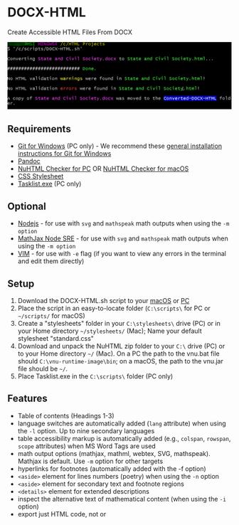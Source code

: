 # DOCX-HTML
Create Accessible HTML Files From DOCX

![DOCX-HTML Script Usage](https://github.com/polizoto/DOCX-HTML/blob/main/Screenshots/DOCX-HTML%20Script%20Usage.png)

## Requirements
- [Git for Windows](https://git-scm.com/download/win) (PC only) - We recommend these [general installation instructions for Git for Windows](https://phoenixnap.com/kb/how-to-install-git-windows)
- [Pandoc](https://pandoc.org/installing.html)
- [NuHTML Checker for PC](https://github.com/validator/validator/releases/download/20.6.30/vnu.windows.zip) OR [NuHTML Checker for macOS](https://github.com/validator/validator/releases/download/20.6.30/vnu.jar_20.6.30.zip)
- [CSS Stylesheet](https://github.com/polizoto/DOCX-HTML/blob/main/stylesheets/standard.css)
- [Tasklist.exe](https://www.computerhope.com/download/winxp.htm) (PC only)

## Optional
- [Nodejs](https://nodejs.org/en/) - for use with `svg` and `mathspeak` math outputs when using the `-m option`
- [MathJax Node SRE](https://www.npmjs.com/package/mathjax-node-sre) - for use with `svg` and `mathspeak` math outputs when using the `-m option`
- [VIM](https://www.vim.org/download.php) - for use with `-e` flag (if you want to view any errors in the terminal and edit them directly)

## Setup
1. Download the DOCX-HTML.sh script to your [macOS](https://github.com/polizoto/DOCX-HTML/blob/main/DOCX-HTML_mac.sh) or [PC](https://github.com/polizoto/DOCX-HTML/blob/main/DOCX-HTML.sh)
2. Place the script in an easy-to-locate folder (`C:\scripts\` for PC or `~/scripts/` for macOS)
3. Create a "stylesheets" folder in your `C:\stylesheets\` drive (PC) or in your Home directory `~/stylesheets/` (Mac); Name your default stylesheet "standard.css"
4. Download and unpack the NuHTML zip folder to your `C:\` drive (PC) or to your Home directory `~/` (Mac). On a PC the path to the vnu.bat file should `C:\vnu-runtime-image\bin`; on a macOS, the path to the vnu.jar file should be `~/`.
5. Place Tasklist.exe in the `C:\scripts\` folder (PC only)

## Features
- Table of contents (Headings 1-3)
- language switches are automatically added (`lang` attribute) when using the `-l` option. Up to nine secondary languages
- table accessibility markup is automatically added (e.g., `colspan`, `rowspan`, `scope` attributes) when MS Word Tags are used
- math output options (mathjax, mathml, webtex, SVG, mathspeak). Mathjax is default. Use `-m` option for other targets
- hyperlinks for footnotes (automatically added with the -f option)
- `<aside>` element for lines numbers (poetry) when using the `-n` option
- `<aside>` element for secondary text and footnote regions
- `<details>` element for extended descriptions
- inspect the alternative text of mathematical content (when using the `-i` option)
- export just HTML code, not <head> or <style> sections, for easier copying and pasting to LMS (when using the `-j` option)
- receive HTML accessibility warnings and errors in the terminal (NuHTML checker)
- edit HTML directly with VIM in the terminal (when using the `-e` option)
- batch processing

## Overview
DOCX-HTML.sh is a bash script that converts DOCX files to HTML (web) format. The script performs numerous find and replace operations on an HTML file to ensure that the file is fully accessible to students using assistive technologies. 

This ReadMe has three parts: 
1. How to structure your MS Word document for use with the DOCX-HTML.sh script and
2. How to run the DOCX-HTML.sh script.
3. Further Resources

## Getting Started
Before using the DOCX-HTML.sh script, it is important to make sure that the MS Word document you are converting contains the following features:

- Heading structure
- Alternative text for images
- Page numbers  are styled as Heading 6 (for easier navigation)

In addition to these elements, there are some HTML accessibility features that are not added by the script unless you use “MS Word tags” in your document. These “tags” are detected by the script and replaced with the appropriate HTML elements and attributes. 

### MS Word Tags

For a complete list of the tags that are recognized by the DOCX-HTML.sh script, see the [MS Word Tags document](https://www.dropbox.com/s/lhogh996v2itfzq/MS%20Word%20Tags-DOCX-HTML.docx?dl=0). This document explains how each of the tags should be used in your MS Word document.

We will give a few examples of the most common tags below:

#### Secondary Text

When there is text in a document that is not essential to the main content (e.g., a sidebar), this is “secondary text”. On the line above secondary text, enter the following tag: 

`Secondary Text Begin:`

And on the line below secondary text, enter:

`Secondary Text End.`

#### Footnote Text
If there are footnotes in your document, make sure that these have superscript formatting. For the footnote references (on the bottom of each page OR at the end of the document) use the following tag above the footnote text region:

`Footnote Begin:`

And on the line below footnote text region, enter:

`Footnote End.`

#### Foreign Languages
The DOCX-HTML.sh script automatically makes English the default language for the HTML file. If there are other languages in your MS Word document, these languages need to be marked with language tags. 

Insert the following tag before the foreign language text:

`###1`

And enter the following tag after the foreign language text:

`%%%`

**Note:** These tags should be used in-line with text in your document. If there is more than one foreign language, use `###2` and `###3` before the second and  third foreign languages, respectively, and use the same ending tag (`%%%`) at the end of these passages. The DOCX-HTML.sh script can process up to nine foreign languages in your MS Word document.

#### Figure Captions
A figure caption is text that identifies an image. It is text that normally appears immediately before or after the image which help readers understand what the image is about. 

Write the following tag before figure caption:

`Figcaption Begin:`

And on the line below the figure caption text, enter:

`Figcaption End`

#### Extended Descriptions
If there are complex images in the document, write an extended description. Keep the alt text for this image short (What does it show?) and write “description to follow.” at the end of the alt text. 

Write your extended description and then add the following tag above the description:

`Description Begin:`

And on the line below the extended description, write:

`Description End.`

**Note:** Extended descriptions must come immediately after the image in the MS Word document for the DOCX-HTML.sh script to process the Description Begin: … Description End. tags successfully.

#### Table Captions
A table caption is text that identifies a table. It is text that normally appears immediately before or after the table. 

Write the following tag immediately before table captions in your MS Word document:

`Caption Begin:`

And on the line below the table caption, write:

`Caption End.`

**Note:** Table captions must come immediately before the table in the MS Word document for the DOCX-HTML.sh script to process the Caption Begin: … Caption End. tags successfully.

### MS Word Tables
#### General Information
There are two types of tables that you may encounter in your MS Word document: *simple* tables and *complex* tables.

A simple table is a table that has no merged cells. A complex table has merged cells and there is a different number of cells in each row of the table.

When you are working with simple tables, make sure that the “Header Row” checkbox is checked in the Table Style Options group of the Table Design Tab, when you insert your cursor in that table.

If it is a complex table and there are multiple column headers for cells in the table, make sure that the “Header Row” checkbox is unchecked when you insert your cursor in that table. See the example of [a complex table](https://www.dropbox.com/s/z87xgy61f6aa4uk/Complex%20Table%20-%20No%20Tags.docx?dl=0).

Note that columns 2-4 have children columns. When using the DOCX-HTML.sh script, this table should *not* have the “Header Row” marked.

#### Tags for MS Word Tables
If your table is simple, there usually isn’t anything else that you have to do than make sure that the “Header Row” is marked.

If your table is complex, however, you will need to add tags to the table to ensure that the table will be processed correctly by the DOC-HTML.sh script. Otherwise, you will need to do heavy editing of the HTML document in an HTML editor (e.g., Dreamweaver), which can significantly increase the amount of time you spend converting the document. 

For an extended explanation of how to use MS Word tags in tables for use with the DOCX-HTML.sh script, see the [MS Word Tags document](https://www.dropbox.com/s/lhogh996v2itfzq/MS%20Word%20Tags-DOCX-HTML.docx?dl=0). 

We will give a few examples of common MS Word tags for tables below:

##### Column Headers
When a cell in the first row of your table has multiple columns underneath it, we call this cell a “parent column header”. The cell is the parent of “children columns”. With this type of table, you will need to add tags so that the DOCX-HTML.sh script can determine the number of parent column headers and children columns correctly. 

See the example of a [complex table + column headers - with tags](https://www.dropbox.com/s/ue8z3krj0qtkk8z/Complex%20Table%20-%20With%20Tags.docx?dl=0)

In the first cell of this table, the tag begins with the number of children columns for this cell. There is only one column beneath this cell so we insert the number 1. Next we indicate that this cell is a column header by using `$`. Next we use the `@` symbol followed by the number of children columns of each parent column header (`122`) for the entire table. 

With the rest of the cells in the first row of this table, we again use tags to indicate the number of children columns underneath the cells (`2`) and to indicate that these cells are column header cells (`$`)

In the second row of the table, we also use the `$` tag to indicate that these cells are column headers. We do not use a number next to them because they are not parent column headers.

For more information about complex tables with parent column headers, see the [MS Word Tags document](https://www.dropbox.com/s/lhogh996v2itfzq/MS%20Word%20Tags-DOCX-HTML.docx?dl=0). 

##### Row Headers
When a cell in the left column of your table multiple rows to the right of it, we can this cell a "a parent row header". The cell is the parent of "children rows". With this type of table you will also need to add tags so that the DOCX-HTML.sh script can determine the number of parent row headers and children rows correctly.

See the example of a [complex table + row headers - with tags](https://www.dropbox.com/s/qbbokkkeijx4e7d/Complex%20Table%20%2B%20Parent%20Row%20Headers%20-%20With%20Tags.docx?dl=0).

In each of the "parent row header" cells in this table, we use tags to indicate the number of children rows (`3`) to the right of the cells and to indicate that these cells are row header cells (`^`).

In the second column of the table, we also use the `^` tag to indicate that these cells are row headers. We do not use a number next to them because they are not parent row headers.

For more information about complex tables with parent row headers, see the [MS Word Tags document](https://www.dropbox.com/s/lhogh996v2itfzq/MS%20Word%20Tags-DOCX-HTML.docx?dl=0).

### VBA Macros for MS Word Tags
To speed up the process of adding "tags" to your MS Word document, you can use VBA macros + your own keyboard shortcuts. 

See [VBA Macros - MS Word Tags](https://www.dropbox.com/s/d2h1da3wjbv7ngu/VBA%20Macros%20-%20MS%20Word%20Tags.txt?dl=0)

**Note**: MS Word Tags are case sensitive and must have any formatting such as styles, bold, italics, or superscripts applied to them.

## Usage

To use the script, follow these instructions:

1. Place the DOCX file(s) into a folder (e.g., "HTML Projects")
2. If you are on a PC, right click in the folder and select "Git Bash Here"; if you are on a macOS, open the terminal and change directories to the folder with the DOCX file(s).
3. In the terminal window, type the path to the script: `'/c/scripts/DOCX-HTML.sh'` (for PC) or `/scripts/DOCX-HTML_mac.sh` (for macOS). 
\[OPTIONAL\] use an option at runtime (see the help menu, `-h`, for more information)
4. Press ENTER to run the script on the DOCX file(s) in your current working directory. 
5. View the terminal output for any warnings or errors. The HTML files will be output to a folder with the same name as the DOCX in the current working directory. 

**Note:** on a macOS you will first need to use `chmod + x /scripts/DOCX-HTML_mac.sh` to make the script executable.

![DOCX-HTML Help Menu](https://github.com/polizoto/DOCX-HTML/blob/main/Screenshots/DOCX-HTML%20Help%20Menu.png)

## Sample Files

See the following documents for examples of DOCX files with "MS Word tags" and their HTML versions.

### Example 1: Multiple Languages (using the `-l` flag)

[Languages.docx](https://www.dropbox.com/s/vdnx0l76b8ljbhh/Languages.docx?dl=0) | [Languages.html](https://www.dropbox.com/s/18sfq3odvrxzh37/Languages.html?dl=0)

**Note:** When using the `-l` flag, you must enter the [ISO language code](https://www.loc.gov/standards/iso639-2/php/code_list.php) for the secondary language(s). Use the `-l` option before each ISO language code if there are multiple secondary languages. For example, `'/c/scripts/DOCX-HTML.sh' -l it -l fr`. In this example, there are two secondary languages, Italian (`it`) and French (`fr`). These are marked with `###1` and `###2`, respectively, in the MS Word document. See the [MS WORD Tags document](https://www.dropbox.com/s/lhogh996v2itfzq/MS%20Word%20Tags-DOCX-HTML.docx?dl=0) for more information about usage.

**N.B.** Secondary languages are displayed initially with a purple background for easier review and can then be removed by the user.

### Example 2: Complex Tables and Extended Descriptions

[Complex_tables.docx](https://www.dropbox.com/s/o4xjqqom0kps4p1/Complex_tables.docx?dl=0) | [Complex_tables.html](https://www.dropbox.com/s/7q3xayarh1mtgi0/Complex_tables.html?dl=0)

### Example 3: Footnote Text Regions (using the `-f` option for adding footnotes)

[Footnote.docx](https://www.dropbox.com/s/t4uayrlj416fp8u/Foonote.docx?dl=0) | [Footnote.html](https://www.dropbox.com/s/ss28xlr4amgla7f/Footnote.html?dl=0)

**Note:** Footnotes must be superscripted in the text. They also must have a footnote reference.

### Example 4: Line Numbers (using the `-n` flag)

[Line_Numbers.docx](https://www.dropbox.com/s/ppiaomhdyswv4ea/Line_Numbers.docx?dl=0) | [Line_Numbers.html](https://www.dropbox.com/s/1phyt3kciueorw6/Line_Numbers.html?dl=0)

### Example 5: Mathematical Content

[Math_test.docx](https://www.dropbox.com/s/mmd1htycv8e1zyd/Math_test.docx?dl=0) | [Math_test.html](https://www.dropbox.com/s/aeuw0xw0eyzkt8x/Math_test.html?dl=0)

**Note**: the DOCX-HTML.sh script processes mathematical content that is in OMML (Open Math Markup Language) *only*. MathType equations are not supported. See [GrindEQ's MathType to Equation tool](https://www.grindeq.com/index.php?p=download&lang=en) for converting MathType equations to MS Word Equations (OMML)

## More Resources

### AHG Conference - 2020

See the following links to the presentation and video tutorials from our workshop "Accessible HTML – Why It’s a Good Format for your Students and How to Create It!" delivered on November 17, 2021 at the [Accessing Higher Ground Conference - 2020](https://accessinghigherground.org/accessible-html-why-its-a-good-format-for-your-students-and-how-to-create-it/):

- [Accessing Higher Ground 2020 - Presentation](https://www.dropbox.com/s/yrbzebr9fwjntl6/Accessible%20HTML%20-%20AHG%202020.pptx?dl=0)
- [Accessing Higher Ground 2020 - Video Tutorials - Video 1](https://www.dropbox.com/s/16p5mi3as24wvr6/00%20Accessible%20HTML%20Setup%20-%20Open%20Captions.mp4?dl=0)
- [Accessing Higher Ground 2020 - Video Tutorials - Video 2](https://www.dropbox.com/s/bm3zothytudhl32/01%20Task%201%20-%20Create%20An%20HTML%20File%20-%20Open%20Captions.mp4?dl=0)
- [Accessing Higher Ground 2020 - Video Tutorials - Video 3](https://www.dropbox.com/s/vzam2sy3914dmbp/02%20Task%202%20-%20Using%20WAVE%20-%20Open%20Captions.mp4?dl=0)
- [Accessing Higher Ground 2020 - Video Tutorials - Video 4](https://www.dropbox.com/s/lj6kpziiyat6jse/03%20Task%203%20-%20Adding%20Tags%20to%20DOCX%20Files%20-%20Open%20Captions.mp4?dl=0)

**Note:** The current version of DOCX-HTML.sh script is slightly different than the version used at the AHG conference. There is now a version for the macOS as well.

### Validate-HTML Script

- If you would like to run the NuHTML validator after creating an HTML file(s), you can use the Validate-HTML script (for PC):

[Validate-HTML.sh](https://www.dropbox.com/s/gt687u0dd55gk43/Validate-HTML.sh?dl=0) (for PC only)

macOS version forthcoming...

